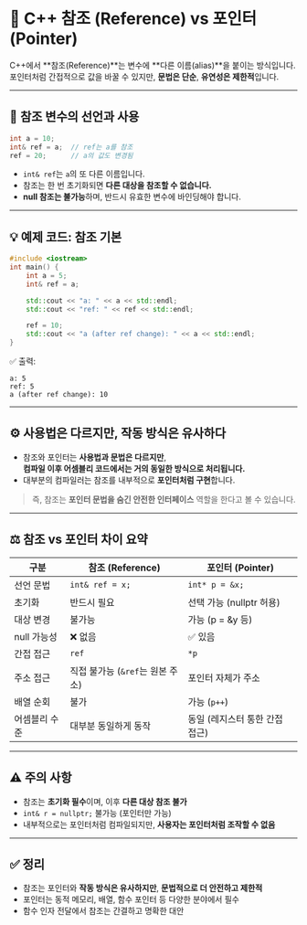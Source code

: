 # 🔁 C++ 참조 (Reference) vs 포인터 (Pointer)

C++에서 **참조(Reference)**는 변수에 **다른 이름(alias)**을 붙이는 방식입니다.  
포인터처럼 간접적으로 값을 바꿀 수 있지만, **문법은 단순**, **유연성은 제한적**입니다.

---

## 📌 참조 변수의 선언과 사용

```cpp
int a = 10;
int& ref = a;  // ref는 a를 참조
ref = 20;      // a의 값도 변경됨
```

- `int& ref`는 `a`의 또 다른 이름입니다.
- 참조는 한 번 초기화되면 **다른 대상을 참조할 수 없습니다.**
- **null 참조는 불가능**하며, 반드시 유효한 변수에 바인딩해야 합니다.

---

## 💡 예제 코드: 참조 기본

```cpp
#include <iostream>
int main() {
    int a = 5;
    int& ref = a;

    std::cout << "a: " << a << std::endl;
    std::cout << "ref: " << ref << std::endl;

    ref = 10;
    std::cout << "a (after ref change): " << a << std::endl;
}
```

✅ 출력:
```
a: 5
ref: 5
a (after ref change): 10
```

---

## ⚙️ 사용법은 다르지만, 작동 방식은 유사하다

- 참조와 포인터는 **사용법과 문법은 다르지만**,  
  **컴파일 이후 어셈블리 코드에서는 거의 동일한 방식으로 처리됩니다.**
- 대부분의 컴파일러는 참조를 내부적으로 **포인터처럼 구현**합니다.

> 즉, 참조는 **포인터 문법을 숨긴 안전한 인터페이스** 역할을 한다고 볼 수 있습니다.

---

## ⚖️ 참조 vs 포인터 차이 요약

| 구분 | 참조 (Reference) | 포인터 (Pointer) |
|------|------------------|-------------------|
| 선언 문법 | `int& ref = x;` | `int* p = &x;` |
| 초기화 | 반드시 필요 | 선택 가능 (nullptr 허용) |
| 대상 변경 | 불가능 | 가능 (p = &y 등) |
| null 가능성 | ❌ 없음 | ✅ 있음 |
| 간접 접근 | `ref` | `*p` |
| 주소 접근 | 직접 불가능 (`&ref`는 원본 주소) | 포인터 자체가 주소 |
| 배열 순회 | 불가 | 가능 (`p++`) |
| 어셈블리 수준 | 대부분 동일하게 동작 | 동일 (레지스터 통한 간접 접근) |

---

## ⚠️ 주의 사항

- 참조는 **초기화 필수**이며, 이후 **다른 대상 참조 불가**
- `int& r = nullptr;` 불가능 (포인터만 가능)
- 내부적으로는 포인터처럼 컴파일되지만, **사용자는 포인터처럼 조작할 수 없음**

---

## ✅ 정리

- 참조는 포인터와 **작동 방식은 유사하지만**, **문법적으로 더 안전하고 제한적**
- 포인터는 동적 메모리, 배열, 함수 포인터 등 다양한 분야에서 필수
- 함수 인자 전달에서 참조는 간결하고 명확한 대안
